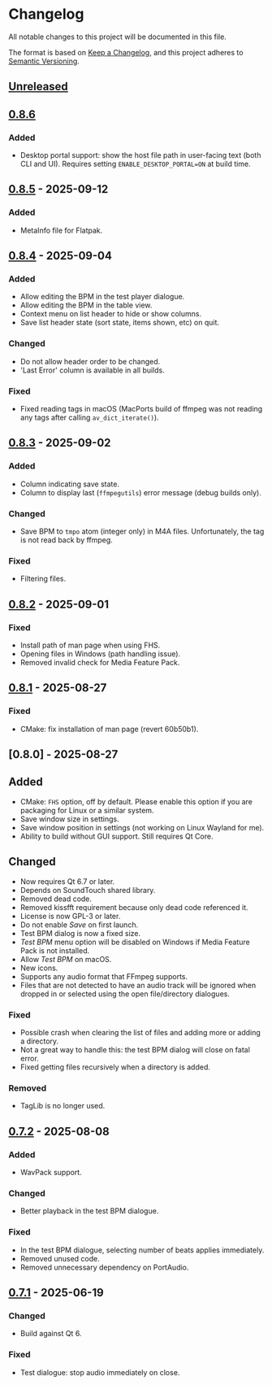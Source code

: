 <!-- markdownlint-configure-file {"MD024": { "siblings_only": true } } -->

# Changelog

All notable changes to this project will be documented in this file.

The format is based on [Keep a Changelog](https://keepachangelog.com/en/1.0.0/), and this project
adheres to [Semantic Versioning](https://semver.org/spec/v2.0.0.html).

## [Unreleased]

## [0.8.6]

### Added

- Desktop portal support: show the host file path in user-facing text (both CLI and UI). Requires
  setting `ENABLE_DESKTOP_PORTAL=ON` at build time.

## [0.8.5] - 2025-09-12

### Added

- MetaInfo file for Flatpak.

## [0.8.4] - 2025-09-04

### Added

- Allow editing the BPM in the test player dialogue.
- Allow editing the BPM in the table view.
- Context menu on list header to hide or show columns.
- Save list header state (sort state, items shown, etc) on quit.

### Changed

- Do not allow header order to be changed.
- 'Last Error' column is available in all builds.

### Fixed

- Fixed reading tags in macOS (MacPorts build of ffmpeg was not reading any tags after calling
  `av_dict_iterate()`).

## [0.8.3] - 2025-09-02

### Added

- Column indicating save state.
- Column to display last (`ffmpegutils`) error message (debug builds only).

### Changed

- Save BPM to `tmpo` atom (integer only) in M4A files. Unfortunately, the tag is not read back by
  ffmpeg.

### Fixed

- Filtering files.

## [0.8.2] - 2025-09-01

### Fixed

- Install path of man page when using FHS.
- Opening files in Windows (path handling issue).
- Removed invalid check for Media Feature Pack.

## [0.8.1] - 2025-08-27

### Fixed

- CMake: fix installation of man page (revert 60b50b1).

## [0.8.0] - 2025-08-27

## Added

- CMake: `FHS` option, off by default. Please enable this option if you are packaging for Linux or
  a similar system.
- Save window size in settings.
- Save window position in settings (not working on Linux Wayland for me).
- Ability to build without GUI support. Still requires Qt Core.

## Changed

- Now requires Qt 6.7 or later.
- Depends on SoundTouch shared library.
- Removed dead code.
- Removed kissfft requirement because only dead code referenced it.
- License is now GPL-3 or later.
- Do not enable _Save_ on first launch.
- Test BPM dialog is now a fixed size.
- _Test BPM_ menu option will be disabled on Windows if Media Feature Pack is not installed.
- Allow _Test BPM_ on macOS.
- New icons.
- Supports any audio format that FFmpeg supports.
- Files that are not detected to have an audio track will be ignored when dropped in or selected
  using the open file/directory dialogues.

### Fixed

- Possible crash when clearing the list of files and adding more or adding a directory.
- Not a great way to handle this: the test BPM dialog will close on fatal error.
- Fixed getting files recursively when a directory is added.

### Removed

- TagLib is no longer used.

## [0.7.2] - 2025-08-08

### Added

- WavPack support.

### Changed

- Better playback in the test BPM dialogue.

### Fixed

- In the test BPM dialogue, selecting number of beats applies immediately.
- Removed unused code.
- Removed unnecessary dependency on PortAudio.

## [0.7.1] - 2025-06-19

### Changed

- Build against Qt 6.

### Fixed

- Test dialogue: stop audio immediately on close.

[unreleased]: https://github.com/Tatsh/bpmdetect/compare/v0.8.6...HEAD
[0.8.6]: https://github.com/Tatsh/bpmdetect/compare/v0.8.5...v0.8.6
[0.8.5]: https://github.com/Tatsh/bpmdetect/compare/v0.8.4...v0.8.5
[0.8.4]: https://github.com/Tatsh/bpmdetect/compare/v0.8.3...v0.8.4
[0.8.3]: https://github.com/Tatsh/bpmdetect/compare/v0.8.2...v0.8.3
[0.8.2]: https://github.com/Tatsh/bpmdetect/compare/v0.8.1...v0.8.2
[0.8.1]: https://github.com/Tatsh/bpmdetect/compare/v0.7.2...v0.8.1
[0.7.2]: https://github.com/Tatsh/bpmdetect/compare/v0.7.1...v0.7.2
[0.7.1]: https://github.com/Tatsh/bpmdetect/compare/v0.6.2...v0.7.1
